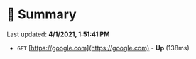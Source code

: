 # 📖 Summary
Last updated: **4/1/2021, 1:51:41 PM**

- `GET` [https://google.com](https://google.com) - **Up** (138ms)
